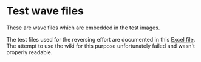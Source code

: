 # Test wave files

These are wave files which are embedded in the test images.

The test files used for the reversing effort are documented in this [Excel file](https://github.com/bzeiss/sampler-fs/blob/main/AxK/test-images/axk-test-images.xlsx). The attempt to use the wiki for this purpose unfortunately failed and wasn't properly readable.